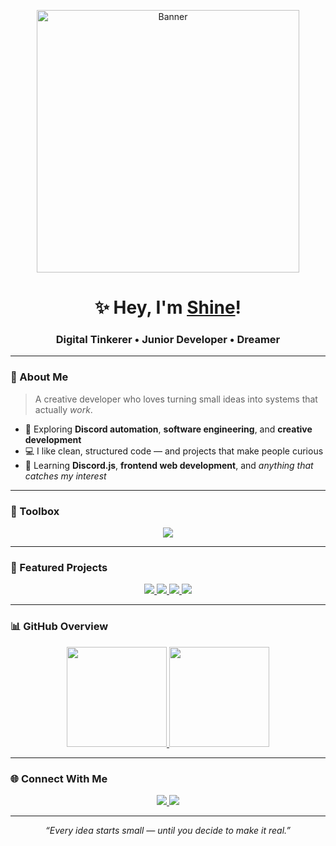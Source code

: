 <p align="center">
  <img src="https://media1.tenor.com/m/HwYtFJQO3WAAAAAd/anime-hi.gif" width="420" alt="Banner">
</p>

<h1 align="center">✨ Hey, I'm <a href="https://github.com/zlxrnn">Shine</a>!</h1>
<h3 align="center">Digital Tinkerer • Junior Developer • Dreamer</h3>

---

### 🌸 About Me
> A creative developer who loves turning small ideas into systems that actually *work*.

- 🧠 Exploring **Discord automation**, **software engineering**, and **creative development**
- 💻 I like clean, structured code — and projects that make people curious
- 🌱 Learning **Discord.js**, **frontend web development**, and *anything that catches my interest*

---

### 🧰 Toolbox
<p align="center">
  <img src="https://skillicons.dev/icons?i=discordjs,html,css,discord,ae,figma,vscode&theme=dark" />
</p>

---

### 🚧 Featured Projects
<p align="center">
  <a href="https://github.com/zlxrnn/JKT48-Private-Message">
    <img src="https://github-readme-stats.vercel.app/api/pin/?username=zlxrnn&repo=JKT48-Private-Message&theme=midnight-purple&hide_border=true" />
  </a>
  <a href="https://github.com/zlxrnn/Lobbyverse-Bot">
    <img src="https://github-readme-stats.vercel.app/api/pin/?username=zlxrnn&repo=Lobbyverse-Bot&theme=midnight-purple&hide_border=true" />
  </a>
  <a href="https://github.com/zlxrnn/Gacha-Collection">
    <img src="https://github-readme-stats.vercel.app/api/pin/?username=zlxrnn&repo=Gacha-Collection&theme=midnight-purple&hide_border=true" />
  </a>
  <a href="https://github.com/zlxrnn/Executables-Customs">
    <img src="https://github-readme-stats.vercel.app/api/pin/?username=zlxrnn&repo=Executables-Customs&theme=midnight-purple&hide_border=true" />
  </a>
</p>

---

### 📊 GitHub Overview
<p align="center">
  <a href="https://github.com/zlxrnn/">
  <img height="160px" src="https://github-readme-stats-mnsx.vercel.app/api?username=zlxrnn&show_icons=true&layout=compact&theme=midnight-purple&count_private=true"/>
  </a>
  <a href="https://github.com/zlxrnn/">
  <img height="160px" src="https://github-readme-stats-mnsx.vercel.app/api/top-langs/?username=zlxrnn&show_icons=true&layout=compact&theme=midnight-purple&count_private=true"/>
  </a>
</p>

---

### 🌐 Connect With Me
<p align="center">
  <a href="https://discord.com/users/_onlyshinee">
    <img src="https://img.shields.io/badge/Discord-%40_onlyshinee-5865F2?style=flat&logo=discord" />
  </a>
  <a href="https://github.com/zlxrnn">
    <img src="https://img.shields.io/badge/GitHub-zlxrnn-171515?style=flat&logo=github" />
  </a>
</p>

---

<p align="center">
  <i>“Every idea starts small — until you decide to make it real.”</i>
</p>
